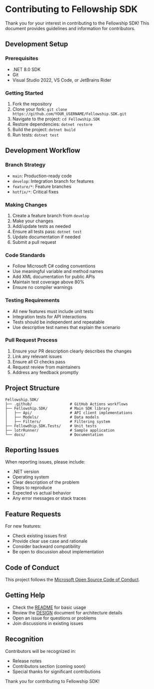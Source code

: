 # Contributing to Fellowship SDK

Thank you for your interest in contributing to the Fellowship SDK! This document provides guidelines and information for contributors.

## Development Setup

### Prerequisites
- .NET 8.0 SDK
- Git
- Visual Studio 2022, VS Code, or JetBrains Rider

### Getting Started
1. Fork the repository
2. Clone your fork: `git clone https://github.com/YOUR_USERNAME/Fellowship.SDK.git`
3. Navigate to the project: `cd Fellowship.SDK`
4. Restore dependencies: `dotnet restore`
5. Build the project: `dotnet build`
6. Run tests: `dotnet test`

## Development Workflow

### Branch Strategy
- `main`: Production-ready code
- `develop`: Integration branch for features
- `feature/*`: Feature branches
- `hotfix/*`: Critical fixes

### Making Changes
1. Create a feature branch from `develop`
2. Make your changes
3. Add/update tests as needed
4. Ensure all tests pass: `dotnet test`
5. Update documentation if needed
6. Submit a pull request

### Code Standards
- Follow Microsoft C# coding conventions
- Use meaningful variable and method names
- Add XML documentation for public APIs
- Maintain test coverage above 80%
- Ensure no compiler warnings

### Testing Requirements
- All new features must include unit tests
- Integration tests for API interactions
- Tests should be independent and repeatable
- Use descriptive test names that explain the scenario

### Pull Request Process
1. Ensure your PR description clearly describes the changes
2. Link any relevant issues
3. Ensure all CI checks pass
4. Request review from maintainers
5. Address any feedback promptly

## Project Structure

```
Fellowship.SDK/
├── .github/                 # GitHub Actions workflows
├── Fellowship.SDK/          # Main SDK library
│   ├── Api/                 # API client implementations
│   ├── Models/              # Data models
│   ├── Filters/             # Filtering system
├── Fellowdhip.SDK.Tests/    # Unit tests
├── lotrRunner/              # Sample application
└── docs/                    # Documentation
```

## Reporting Issues

When reporting issues, please include:
- .NET version
- Operating system
- Clear description of the problem
- Steps to reproduce
- Expected vs actual behavior
- Any error messages or stack traces

## Feature Requests

For new features:
- Check existing issues first
- Provide clear use case and rationale
- Consider backward compatibility
- Be open to discussion about implementation

## Code of Conduct

This project follows the [Microsoft Open Source Code of Conduct](https://opensource.microsoft.com/codeofconduct/).

## Getting Help

- Check the [README](../README.md) for basic usage
- Review the [DESIGN](../DESIGN.md) document for architecture details
- Open an issue for questions or problems
- Join discussions in existing issues

## Recognition

Contributors will be recognized in:
- Release notes
- Contributors section (coming soon)
- Special thanks for significant contributions

Thank you for contributing to Fellowship SDK!
